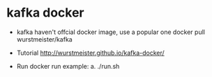 # kafka docker

* kafka haven't offcial docker image, use a popular one
    docker pull wurstmeister/kafka
    
* Tutorial
    http://wurstmeister.github.io/kafka-docker/

* Run docker
    run example:
    a. ./run.sh 